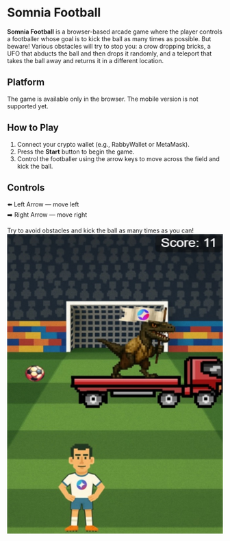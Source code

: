 # Somnia Football

**Somnia Football** is a browser-based arcade game where the player controls a footballer whose goal is to kick the ball as many times as possible. But beware! Various obstacles will try to stop you: a crow dropping bricks, a UFO that abducts the ball and then drops it randomly, and a teleport that takes the ball away and returns it in a different location.

## Platform  
The game is available only in the browser. The mobile version is not supported yet.

## How to Play  
1. Connect your crypto wallet (e.g., RabbyWallet or MetaMask).  
2. Press the **Start** button to begin the game.  
3. Control the footballer using the arrow keys to move across the field and kick the ball.

## Controls  
⬅️ Left Arrow — move left  
➡️ Right Arrow — move right

Try to avoid obstacles and kick the ball as many times as you can!
![Gameplay Screenshot](frontend/images/screen.JPG)
